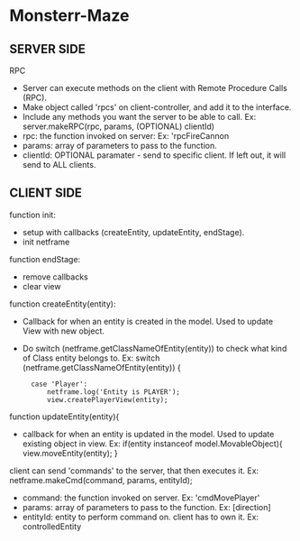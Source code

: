 # Monsterr-Maze

SERVER SIDE
-----------------------------------------------------------

RPC
- Server can execute methods on the client with Remote Procedure Calls (RPC).
- Make object called 'rpcs' on client-controller, and add it to the interface. 
- Include any methods you want the server to be able to call.
Ex:
server.makeRPC(rpc, params, (OPTIONAL) clientId)
- rpc: the function invoked on server: Ex: 'rpcFireCannon
- params: array of parameters to pass to the function.
- clientId: OPTIONAL paramater - send to specific client. If left out, it will send to ALL clients.



CLIENT SIDE
-----------------------------------------------------------
function init:
- setup with callbacks (createEntity, updateEntity, endStage).
- init netframe

function endStage:
- remove callbacks
- clear view

function createEntity(entity):
- Callback for when an entity is created in the model. Used to update View with new object.
- Do switch (netframe.getClassNameOfEntity(entity)) to check what kind of Class entity belongs to.
Ex:
switch (netframe.getClassNameOfEntity(entity)) {

        case 'Player':
            netframe.log('Entity is PLAYER');
            view.createPlayerView(entity);
            
function updateEntity(entity){
- callback for when an entity is updated in the model. Used to update existing object in view.
Ex:
if(entity instanceof model.MovableObject){
        view.moveEntity(entity);
    }

client can send 'commands' to the server, that then executes it.
Ex:
netframe.makeCmd(command, params, entityId);
- command: the function invoked on server. Ex: 'cmdMovePlayer'
- params: array of parameters to pass to the function. Ex: [direction]
- entityId: entity to perform command on. client has to own it. Ex: controlledEntity
